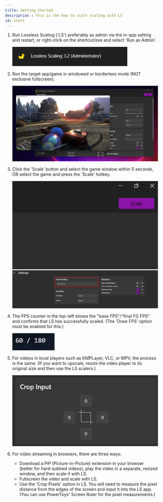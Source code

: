 ```yaml
---
title: Getting Started
description : This is the how to start scaling with LS
id: start
---
```

1.  Run Lossless Scaling ('LS') preferably as admin via the in-app setting and restart, or right-click on the shortcut/exe and select 'Run as Admin'.

    ![alt-text](assets/1.png)

2.  Run the target app/game in windowed or borderless mode (NOT exclusive fullscreen).

    ![alt-text](assets/2.png)

3.  Click the 'Scale' button and select the game window within 5 seconds, OR select the game and press the 'Scale' hotkey.

    ![alt-text](assets/3.png)
    ![alt-text](assets/4.png)

4.  The FPS counter in the top-left shows the "base FPS"/"final FG FPS" and confirms that LS has successfully scaled. (The 'Draw FPS' option must be enabled for this.)

    ![alt-text](assets/5.png)

5.  For videos in local players such as KMPLayer, VLC, or MPV, the process is the same. (If you want to upscale, resize the video player to its original size and then use the LS scalers.)

    ![alt-text](assets/6.png)

6.  For video streaming in browsers, there are three ways:
    *   Download a PiP (Picture-in-Picture) extension in your browser (better for hard-subbed videos), play the video in a separate, resized window, and then scale it with LS.
    *   Fullscreen the video and scale with LS.
    *   Use the 'Crop Pixels' option in LS. You will need to measure the pixel distance from the edges of the screen and input it into the LS app. (You can use PowerToys' Screen Ruler for the pixel measurements.)
